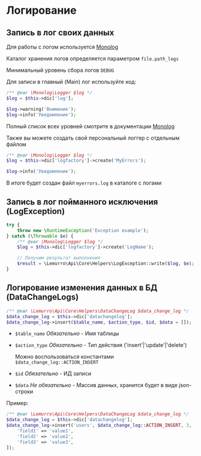 # Логирование

## Запись в лог своих данных
Для работы с логом используется [Monolog](https://seldaek.github.io/monolog/)

Каталог хранения логов определяется параметром `file.path_logs`

Минимальный уровень сбора логов `DEBUG`

Для записи в главный (Main) лог используйте код:
```php
/** @var \Monolog\Logger $log */
$log = $this->dic['log'];

$log->warning('Внимание');
$log->info('Уведомление');
```
Полный список всех уровней смотрите в документации [Monolog](https://github.com/Seldaek/monolog/blob/HEAD/doc/01-usage.md#log-levels)

Также вы можете создать свой персональный логгер с отдельным файлом
```php
/** @var \Monolog\Logger $log */
$log = $this->dic['logfactory']->create('MyErrors');

$log->info('Уведомление');
```
В итоге будет создан файл `myerrors.log` в каталоге с логами

## Запись в лог пойманного исключения (LogException)
```php
try {
    throw new \RuntimeException('Exception example');
} catch (\Throwable $e) {
    /** @var \Monolog\Logger $log */
    $log = $this->dic['logfactory']->create('LogName');

    // Получим результат выполнения
    $result = \Lemurro\Api\Core\Helpers\LogException::write($log, $e);
}
```

## Логирование изменения данных в БД (DataChangeLogs)
```php
/** @var \Lemurro\Api\Core\Helpers\DataChangeLog $data_change_log */
$data_change_log = $this->dic['datachangelog'];
$data_change_log->insert($table_name, $action_type, $id, $data = []);
```
- `$table_name` *Обязательно* - Имя таблицы
- `$action_type` *Обязательно* - Тип действия ('insert'|'update'|'delete')

  Можно воспользоваться константами `$data_change_log::ACTION_INSERT`
- `$id` *Обязательно* - ИД записи
- `$data` *Не обязательно* - Массив данных, хранится будет в виде json-строки

Пример:
```php
/** @var \Lemurro\Api\Core\Helpers\DataChangeLog $data_change_log */
$data_change_log = $this->dic['datachangelog'];
$data_change_log->insert('users', $data_change_log::ACTION_INSERT, 3, [
    'field1' => 'value1',
    'field2' => 'value2',
    'field3' => 'value3',
]);
```